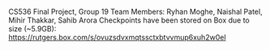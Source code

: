 CS536 Final Project, Group 19
Team Members: Ryhan Moghe, Naishal Patel, Mihir Thakkar, Sahib Arora
Checkpoints have been stored on Box due to size (~5.9GB): https://rutgers.box.com/s/ovuzsdvxmqtssctxbtvvmup6xuh2w0el
